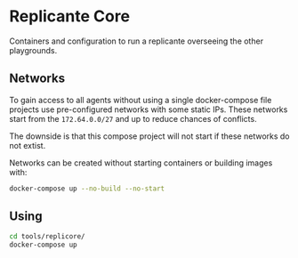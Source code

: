 Replicante Core
===============
Containers and configuration to run a replicante overseeing the other playgrounds.


Networks
--------
To gain access to all agents without using a single docker-compose file
projects use pre-configured networks with some static IPs.
These networks start from the `172.64.0.0/27` and up to reduce chances of conflicts.

The downside is that this compose project will not start if these networks do not extist.

Networks can be created without starting containers or building images with:
```bash
docker-compose up --no-build --no-start
```


Using
-----
```bash
cd tools/replicore/
docker-compose up
```
